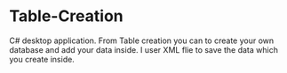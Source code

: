 # Table-Creation
C# desktop application.
From Table creation you can to create your own database and add your data inside.
I user XML flie to save the data which you create inside.
